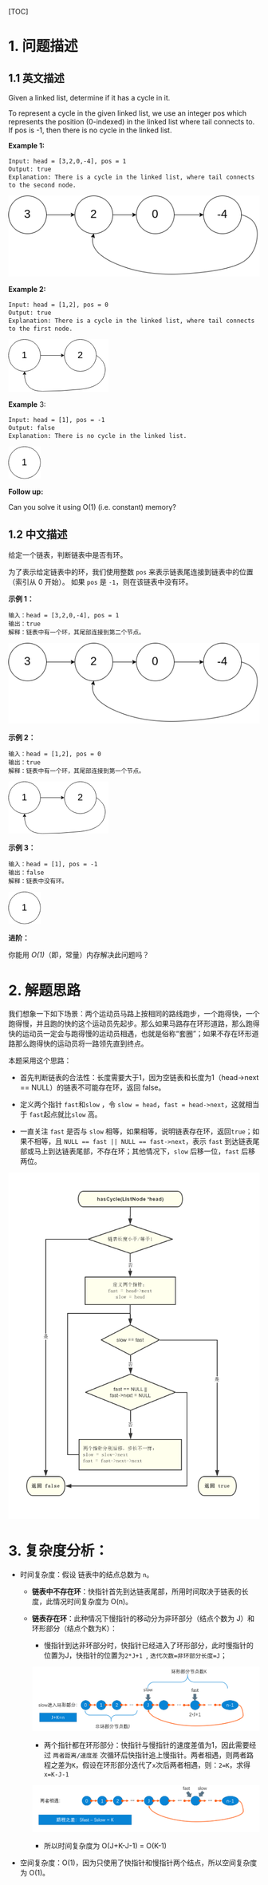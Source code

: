 [TOC]



# 1. 问题描述

## 1.1 英文描述

Given a linked list, determine if it has a cycle in it.

To represent a cycle in the given linked list, we use an integer pos which represents the position (0-indexed) in the linked list where tail connects to. If pos is -1, then there is no cycle in the linked list.

 

**Example 1:**

```
Input: head = [3,2,0,-4], pos = 1
Output: true
Explanation: There is a cycle in the linked list, where tail connects to the second node.
```

![01_description](images\01_description.png)

**Example 2:**

```
Input: head = [1,2], pos = 0
Output: true
Explanation: There is a cycle in the linked list, where tail connects to the first node.
```

![02_description](images\02_description.png)

**Example** 3:

```
Input: head = [1], pos = -1
Output: false
Explanation: There is no cycle in the linked list.
```

![03_description](images\03_description.png)

**Follow up:**

Can you solve it using O(1) (i.e. constant) memory?



## 1.2 中文描述

给定一个链表，判断链表中是否有环。

为了表示给定链表中的环，我们使用整数 `pos` 来表示链表尾连接到链表中的位置（索引从 0 开始）。 如果 `pos` 是 `-1`，则在该链表中没有环。

 

**示例 1：**

```
输入：head = [3,2,0,-4], pos = 1
输出：true
解释：链表中有一个环，其尾部连接到第二个节点。
```

![01_description](images\01_description.png)

**示例 2：**

```
输入：head = [1,2], pos = 0
输出：true
解释：链表中有一个环，其尾部连接到第一个节点。
```

![02_description](images\02_description.png)

**示例 3：**

```
输入：head = [1], pos = -1
输出：false
解释：链表中没有环。
```

![03_description](images\03_description.png)

 

**进阶：**

你能用 *O(1)*（即，常量）内存解决此问题吗？



# 2. 解题思路

我们想象一下如下场景：两个运动员马路上按相同的路线跑步，一个跑得快，一个跑得慢，并且跑的快的这个运动员先起步。那么如果马路存在环形道路，那么跑得快的运动员一定会与跑得慢的运动员相遇，也就是俗称“套圈”；如果不存在环形道路那么跑得快的运动员将一路领先直到终点。

本题采用这个思路：

- 首先判断链表的合法性：长度需要大于1，因为空链表和长度为1（head->next == NULL）的链表不可能存在环，返回 false。

- 定义两个指针 `fast`和`slow` ，令 `slow = head`，`fast = head->next`，这就相当于 `fast`起点就比`slow` 高。
- 一直关注 `fast` 是否与 `slow` 相等，如果相等，说明链表存在环，返回`true`；如果不相等，且 `NULL == fast || NULL == fast->next`，表示 `fast` 到达链表尾部或马上到达链表尾部，不存在环；其他情况下，`slow` 后移一位，`fast` 后移两位。

![04_flowchart](images\04_flowchart.png)

# 3. 复杂度分析：

- 时间复杂度：假设 链表中的结点总数为 `n`。

  - **链表中不存在环**：快指针首先到达链表尾部，所用时间取决于链表的长度，此情况时间复杂度为 O(n)。

  - **链表存在环**：此种情况下慢指针的移动分为非环部分（结点个数为 J）和环形部分（结点个数为K）：

    - 慢指针到达非环部分时，快指针已经进入了环形部分，此时慢指针的位置为J，快指针的位置为`2*J+1 `, `迭代次数=非环部分长度=J`；

    ![05_slow_into](images\05_slow_into.png)

    - 两个指针都在环形部分：快指针与慢指针的速度差值为1，因此需要经过 `两者距离/速度差` 次循环后快指针追上慢指针。两者相遇，则两者路程之差为`K`，假设在环形部分迭代了`x`次后两者相遇，则：`2=K`，求得`x=K-J-1`

    ![06_fast_meet_slow](images\06_fast_meet_slow.png)

    - 所以时间复杂度为 O(J+K-J-1) = O(K-1)

    

- 空间复杂度：O(1)，因为只使用了快指针和慢指针两个结点，所以空间复杂度为 O(1)。









































